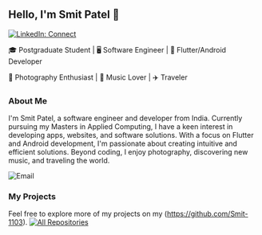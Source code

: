 ## Hello, I'm Smit Patel 👋

[![LinkedIn: Connect](https://img.shields.io/badge/LinkedIn-Connect-blue)][1]

[1]: https://www.linkedin.com/in/smit-patel-34848a210/

🎓 Postgraduate Student | 🖥️ Software Engineer | 📱 Flutter/Android Developer

📸 Photography Enthusiast | 🎵 Music Lover | ✈️ Traveler

### About Me

I'm Smit Patel, a software engineer and developer from India. Currently pursuing my Masters in Applied Computing, I have a keen interest in developing apps, websites, and software solutions. With a focus on Flutter and Android development, I'm passionate about creating intuitive and efficient solutions. Beyond coding, I enjoy photography, discovering new music, and traveling the world.

![Email](https://img.shields.io/badge/Email-smitpatel7032%40gmail.com-red)


### My Projects

Feel free to explore more of my projects on my (https://github.com/Smit-1103).
[![All Repositories](https://img.shields.io/badge/All%20Repositories-View%20All-brightgreen)](https://github.com/Smit-1103?tab=repositories)
